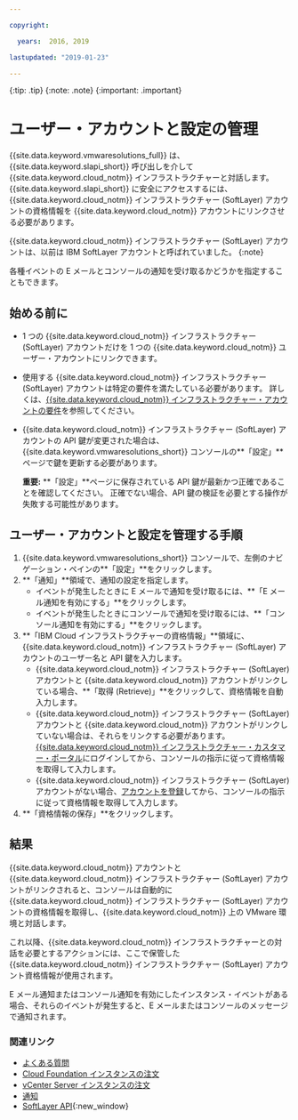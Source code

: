 ```yaml
---

copyright:

  years:  2016, 2019

lastupdated: "2019-01-23"

---
```


{:tip: .tip}
{:note: .note}
{:important: .important}

# ユーザー・アカウントと設定の管理

{{site.data.keyword.vmwaresolutions_full}} は、{{site.data.keyword.slapi_short}} 呼び出しを介して {{site.data.keyword.cloud_notm}} インフラストラクチャーと対話します。 {{site.data.keyword.slapi_short}} に安全にアクセスするには、{{site.data.keyword.cloud_notm}} インフラストラクチャー (SoftLayer) アカウントの資格情報を {{site.data.keyword.cloud_notm}} アカウントにリンクさせる必要があります。

{{site.data.keyword.cloud_notm}} インフラストラクチャー (SoftLayer) アカウントは、以前は IBM SoftLayer アカウントと呼ばれていました。
{:note}

各種イベントの E メールとコンソールの通知を受け取るかどうかを指定することもできます。

## 始める前に

* 1 つの {{site.data.keyword.cloud_notm}} インフラストラクチャー (SoftLayer) アカウントだけを 1 つの {{site.data.keyword.cloud_notm}} ユーザー・アカウントにリンクできます。
* 使用する {{site.data.keyword.cloud_notm}} インフラストラクチャー (SoftLayer) アカウントは特定の要件を満たしている必要があります。 詳しくは、[{{site.data.keyword.cloud_notm}} インフラストラクチャー・アカウントの要件](/docs/services/vmwaresolutions/vmonic/slaccountrequirement.html)を参照してください。
* {{site.data.keyword.cloud_notm}} インフラストラクチャー (SoftLayer) アカウントの API 鍵が変更された場合は、{{site.data.keyword.vmwaresolutions_short}} コンソールの**「設定」**ページで鍵を更新する必要があります。

   **重要:** **「設定」**ページに保存されている API 鍵が最新かつ正確であることを確認してください。 正確でない場合、API 鍵の検証を必要とする操作が失敗する可能性があります。

## ユーザー・アカウントと設定を管理する手順

1. {{site.data.keyword.vmwaresolutions_short}} コンソールで、左側のナビゲーション・ペインの**「設定」**をクリックします。
2. **「通知」**領域で、通知の設定を指定します。
   * イベントが発生したときに E メールで通知を受け取るには、**「E メール通知を有効にする」**をクリックします。
   * イベントが発生したときにコンソールで通知を受け取るには、**「コンソール通知を有効にする」**をクリックします。
3. **「IBM Cloud インフラストラクチャーの資格情報」**領域に、{{site.data.keyword.cloud_notm}} インフラストラクチャー (SoftLayer) アカウントのユーザー名と API 鍵を入力します。
   * {{site.data.keyword.cloud_notm}} インフラストラクチャー (SoftLayer) アカウントと {{site.data.keyword.cloud_notm}} アカウントがリンクしている場合、**「取得 (Retrieve)」**をクリックして、資格情報を自動入力します。
   * {{site.data.keyword.cloud_notm}} インフラストラクチャー (SoftLayer) アカウントと {{site.data.keyword.cloud_notm}} アカウントがリンクしていない場合は、それらをリンクする必要があります。 [{{site.data.keyword.cloud_notm}} インフラストラクチャー・カスタマー・ポータル](https://control.softlayer.com/)にログインしてから、コンソールの指示に従って資格情報を取得して入力します。
   * {{site.data.keyword.cloud_notm}} インフラストラクチャー (SoftLayer) アカウントがない場合、[アカウントを登録](/docs/services/vmwaresolutions/vmonic/signing_softlayer_account.html)してから、コンソールの指示に従って資格情報を取得して入力します。
4. **「資格情報の保存」**をクリックします。

## 結果

{{site.data.keyword.cloud_notm}} アカウントと {{site.data.keyword.cloud_notm}} インフラストラクチャー (SoftLayer) アカウントがリンクされると、コンソールは自動的に {{site.data.keyword.cloud_notm}} インフラストラクチャー (SoftLayer) アカウントの資格情報を取得し、{{site.data.keyword.cloud_notm}} 上の VMware 環境と対話します。

これ以降、{{site.data.keyword.cloud_notm}} インフラストラクチャーとの対話を必要とするアクションには、ここで保管した {{site.data.keyword.cloud_notm}} インフラストラクチャー (SoftLayer) アカウント資格情報が使用されます。

E メール通知またはコンソール通知を有効にしたインスタンス・イベントがある場合、それらのイベントが発生すると、E メールまたはコンソールのメッセージで通知されます。

### 関連リンク

* [よくある質問](/docs/services/vmwaresolutions/vmonic/faq.html)
* [Cloud Foundation インスタンスの注文](/docs/services/vmwaresolutions/sddc/sd_orderinginstance.html)
* [vCenter Server インスタンスの注文](/docs/services/vmwaresolutions/vcenter/vc_orderinginstance.html)
* [通知](/docs/services/vmwaresolutions/vmonic/notifications.html)
* [SoftLayer API](/docs/customer-portal/cpapi.html){:new_window}
